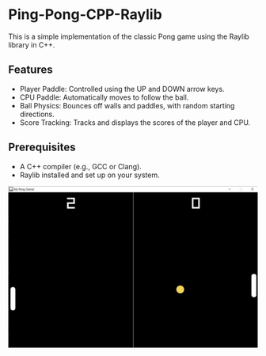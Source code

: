 # Ping-Pong-CPP-Raylib

This is a simple implementation of the classic Pong game using the Raylib library in C++.
## Features

- Player Paddle: Controlled using the UP and DOWN arrow keys.
- CPU Paddle: Automatically moves to follow the ball.
- Ball Physics: Bounces off walls and paddles, with random starting directions.
- Score Tracking: Tracks and displays the scores of the player and CPU.

## Prerequisites

- A C++ compiler (e.g., GCC or Clang).
- Raylib installed and set up on your system.
    
<p align="center">
  <img src="preview.jpg" alt="" width="820">
</p>



